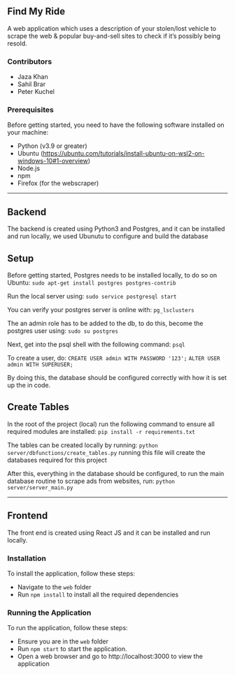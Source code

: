 Find My Ride
-----------------------------------------------------------------------------------------------------------------------------------------------------------------------
A web application which uses a description of your stolen/lost vehicle to scrape the web & popular buy-and-sell sites to check if it’s possibly being resold. 

### Contributors
- Jaza Khan
- Sahil Brar
- Peter Kuchel

### Prerequisites
Before getting started, you need to have the following software installed on your machine:
- Python (v3.9 or greater)
- Ubuntu (https://ubuntu.com/tutorials/install-ubuntu-on-wsl2-on-windows-10#1-overview)
- Node.js
- npm
- Firefox (for the webscraper)

-----------------------------------------------------------------------------------------------------------------------------------------------------------------------
## Backend

The backend is created using Python3 and Postgres, and it can be installed and run locally, we used Ubunutu to configure and build the database

## Setup 
Before getting started, Postgres needs to be installed locally, to do so on Ubuntu: 
`sudo apt-get install postgres postgres-contrib`

Run the local server using:
`sudo service postgresql start`

You can verify your postgres server is online with:
`pg_lsclusters`

The an admin role has to be added to the db, to do this, become the postgres user using:
`sudo su postgres` 

Next, get into the psql shell with the following command: 
`psql`

To create a user, do: 
`CREATE USER admin WITH PASSWORD '123';`
`ALTER USER admin WITH SUPERUSER;` 

By doing this, the database should be configured correctly with how it is set up the in code. 

## Create Tables
In the root of the project (local) run the following command to ensure all required modules are installed:
`pip install -r requirements.txt`

The tables can be created locally by running:
`python server/dbfunctions/create_tables.py`
running this file will create the databases required for this project

After this, everything in the database should be configured, to run the main database routine to scrape ads from websites, run:
`python server/server_main.py`

-----------------------------------------------------------------------------------------------------------------------------------------------------------------------
## Frontend

The front end is created using React JS and it can be installed and run locally.

### Installation

To install the application, follow these steps:
- Navigate to the ```web``` folder
- Run ```npm install``` to install all the required dependencies

### Running the Application

To run the application, follow these steps:

- Ensure you are in the ```web``` folder
- Run ```npm start``` to start the application.
- Open a web browser and go to http://localhost:3000 to view the application
